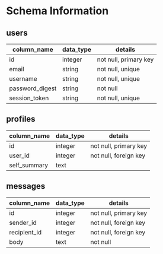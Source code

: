 # Schema Information

## users
column_name     | data_type | details
----------------|-----------|------------------
id              | integer   | not null, primary key
email           | string    | not null, unique
username        | string    | not null, unique
password_digest | string    | not null
session_token   | string    | not null, unique

## profiles
column_name     | data_type | details
----------------|-----------|------------------
id              | integer   | not null, primary key
user_id         | integer   | not null, foreign key
self_summary    | text      |

## messages
column_name     | data_type | details
----------------|-----------|------------------
id              | integer   | not null, primary key
sender_id       | integer   | not null, foreign key
recipient_id    | integer   | not null, foreign key
body            | text      | not null
